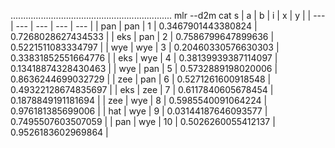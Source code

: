 
................................................................
mlr --d2m cat s
| a | b | i | x | y |
| --- | --- | --- | --- | --- |
| pan | pan | 1 | 0.3467901443380824 | 0.7268028627434533 |
| eks | pan | 2 | 0.7586799647899636 | 0.5221511083334797 |
| wye | wye | 3 | 0.20460330576630303 | 0.33831852551664776 |
| eks | wye | 4 | 0.38139939387114097 | 0.13418874328430463 |
| wye | pan | 5 | 0.5732889198020006 | 0.8636244699032729 |
| zee | pan | 6 | 0.5271261600918548 | 0.49322128674835697 |
| eks | zee | 7 | 0.6117840605678454 | 0.1878849191181694 |
| zee | wye | 8 | 0.5985540091064224 | 0.976181385699006 |
| hat | wye | 9 | 0.03144187646093577 | 0.7495507603507059 |
| pan | wye | 10 | 0.5026260055412137 | 0.9526183602969864 |
